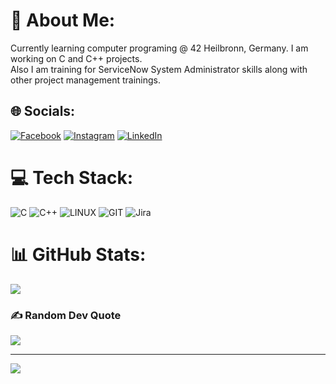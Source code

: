 # 💫 About Me:
Currently learning computer programing @ 42 Heilbronn, Germany.  I am working on C and C++ projects. <br>Also I am training for ServiceNow System Administrator skills along with other project management trainings.


## 🌐 Socials:
[![Facebook](https://img.shields.io/badge/Facebook-%231877F2.svg?logo=Facebook&logoColor=white)](https://facebook.com/bsanjok) [![Instagram](https://img.shields.io/badge/Instagram-%23E4405F.svg?logo=Instagram&logoColor=white)](https://instagram.com/snj0k) [![LinkedIn](https://img.shields.io/badge/LinkedIn-%230077B5.svg?logo=linkedin&logoColor=white)](https://linkedin.com/in/bsanjok) 

# 💻 Tech Stack:
![C](https://img.shields.io/badge/c-%2300599C.svg?style=flat&logo=c&logoColor=white) ![C++](https://img.shields.io/badge/c++-%2300599C.svg?style=flat&logo=c%2B%2B&logoColor=white) ![LINUX](https://img.shields.io/badge/Linux-FCC624?style=flat&logo=linux&logoColor=black) ![GIT](https://img.shields.io/badge/Git-fc6d26?style=flat&logo=git&logoColor=white) ![Jira](https://img.shields.io/badge/jira-%230A0FFF.svg?style=flat&logo=jira&logoColor=white)
# 📊 GitHub Stats:
![](https://github-readme-stats.vercel.app/api/top-langs/?username=bsanjok&theme=city_light&hide_border=true&include_all_commits=false&count_private=false&layout=compact)

### ✍️ Random Dev Quote
![](https://quotes-github-readme.vercel.app/api?type=horizontal&theme=radical)

---
[![](https://visitcount.itsvg.in/api?id=bsanjok&icon=0&color=0)](#)

<!-- Proudly created with GPRM ( https://gprm.itsvg.in ) -->
